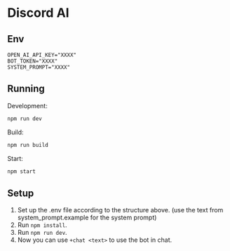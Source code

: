 # Discord AI

## Env

```env
OPEN_AI_API_KEY="XXXX"
BOT_TOKEN="XXXX"
SYSTEM_PROMPT="XXXX"
```

## Running

Development:

```sh
npm run dev
```

Build:

```sh
npm run build
```

Start:

```sh
npm start
```

## Setup

1. Set up the .env file according to the structure above. (use the text from system_prompt.example for the system prompt)
2. Run `npm install`.
3. Run `npm run dev`.
4. Now you can use `+chat <text>` to use the bot in chat.
